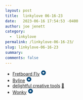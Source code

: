 ```yaml
---
layout: post
title:  linkylove 06-16-23
date:   2023-06-16 17:54:53 -0400
author: joe jenett
category:
  -  linkylove
permalink: /linkylove-06-16-23/
slug: linkylove-06-16-23
summary: 
comments: false
---
```

<ul class="linkylove">
	<li><a title="Fretboard Fly" href="https://www.fretboardfly.com/">Fretboard Fly</a> <a class="normaltext" title="source" href="https://news.ycombinator.com/user?id=udit99"><img src="/images/left-arrow.png" alt="" width="18"></a></li>
	<li><a title="Byline" href="https://www.bylinebyline.com/">Byline</a> <a class="normaltext" title="source" href="https://waxy.org/2023/06/byline/"><img src="/images/left-arrow.png" alt="" width="18"></a></li>
	<li><a title="delightful creative tools" href="https://delightful.club/delightful-creative-tools/">delightful creative tools</a> <a href="https://pinboard.in/u:vylycyn">📌</a></li>
	<li><a title="Wonky" href="https://pudding.cool/2023/06/groove/">Wonky</a> <a class="normaltext" title="source" href="https://news.ycombinator.com/user?id=mrzool"><img src="/images/left-arrow.png" alt="" width="18"></a></li>
</ul>
<a href="https://brid.gy/publish/mastodon"></a>
